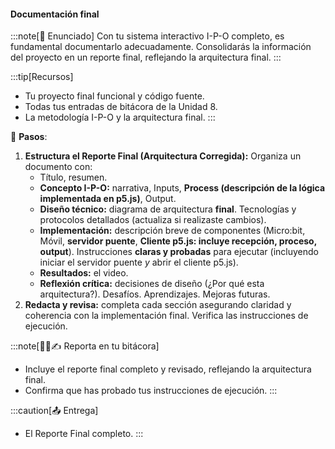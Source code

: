#### Documentación final

:::note[🎯 Enunciado]
Con tu sistema interactivo I-P-O completo, es fundamental documentarlo adecuadamente. Consolidarás la información del proyecto en un reporte final, reflejando la arquitectura final.
:::

:::tip[Recursos]
*   Tu proyecto final funcional y código fuente.
*   Todas tus entradas de bitácora de la Unidad 8.
*   La metodología I-P-O y la arquitectura final.
:::

👣 **Pasos**:

1.  **Estructura el Reporte Final (Arquitectura Corregida):** Organiza un documento con:
    *   Título, resumen.
    *   **Concepto I-P-O:** narrativa, Inputs, **Process (descripción de la lógica implementada en p5.js)**, Output.
    *   **Diseño técnico:** diagrama de arquitectura **final**. Tecnologías y protocolos detallados (actualiza si realizaste 
    cambios).
    *   **Implementación:** descripción breve de componentes (Micro:bit, Móvil, **servidor puente**, **Cliente p5.js: incluye recepción, proceso, output**). Instrucciones **claras y probadas** para ejecutar (incluyendo iniciar el servidor puente *y* abrir el cliente p5.js).
    *   **Resultados:** el video.
    *   **Reflexión crítica:** decisiones de diseño (¿Por qué esta arquitectura?). Desafíos. Aprendizajes. Mejoras futuras.
2.  **Redacta y revisa:** completa cada sección asegurando claridad y coherencia con la implementación final. Verifica las instrucciones de ejecución.

:::note[🧐🧪✍️ Reporta en tu bitácora]
*   Incluye el reporte final completo y revisado, reflejando la arquitectura final.
*   Confirma que has probado tus instrucciones de ejecución.
:::

:::caution[📤 Entrega]
*   El Reporte Final completo.
:::

